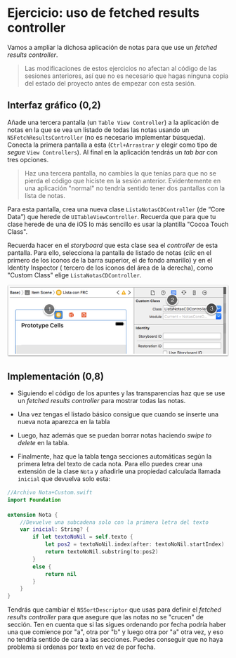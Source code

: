 # Ejercicio: uso de fetched results controller

Vamos a ampliar la dichosa aplicación de notas para que use un *fetched results controller*.

> Las modificaciones de estos ejercicios no afectan al código de las sesiones anteriores, así que no es necesario que hagas ninguna copia del estado del proyecto antes de empezar con esta sesión.

## Interfaz gráfico (0,2)

Añade una tercera pantalla (un `Table View Controller`) a la aplicación de notas en la que se vea un listado de todas las notas usando un `NSFetchResultsController` (no es necesario implementar búsqueda). Conecta la primera pantalla a esta (`Ctrl+Arrastrar` y elegir como tipo de *segue* `View Controllers`). Al final en la aplicación tendrás un *tab bar* con tres opciones.

> Haz una tercera pantalla, no cambies la que tenías para que no se pierda el código que hiciste en la sesión anterior. Evidentemente en una aplicación "normal" no tendría sentido tener dos pantallas con la lista de notas.

Para esta pantalla, crea una nueva clase `ListaNotasCDController` (de “Core Data”) que herede de `UITableViewController`. Recuerda que para que tu clase herede de una de iOS lo más sencillo es usar la plantilla "Cocoa Touch Class". 

Recuerda hacer en el *storyboard* que esta clase sea el *controller* de esta pantalla. Para ello, selecciona la pantalla de listado de notas (*clic* en el primero de los iconos de la barra superior, el de fondo amarillo)  y en el Identity Inspector ( tercero de los iconos del área de la derecha), como "Custom Class" elige `ListaNotasCDController`.

![](img/set_controller.png)

## Implementación (0,8)

- Siguiendo el código de los apuntes y las transparencias haz que se use un *fetched results controller* para mostrar todas las notas.

- Una vez tengas el listado básico consigue que cuando se inserte una nueva nota aparezca en la tabla
 
- Luego, haz además que se puedan borrar notas haciendo *swipe to delete* en la tabla.

- Finalmente, haz que la tabla tenga secciones automáticas según la primera letra del texto de cada nota. Para ello puedes crear una extensión de la clase `Nota` y añadirle una propiedad calculada llamada `inicial` que devuelva solo esta:

```swift
//Archivo Nota+Custom.swift
import Foundation

extension Nota {
    //Devuelve una subcadena solo con la primera letra del texto
    var inicial: String? {
        if let textoNoNil = self.texto {
            let pos2 = textoNoNil.index(after: textoNoNil.startIndex)
            return textoNoNil.substring(to:pos2)
        }
        else {
            return nil
        }
    }
}
```

Tendrás que cambiar el `NSSortDescriptor` que usas para definir el *fetched results controller* para que asegure que las notas no se "crucen" de sección. Ten en cuenta que si las sigues ordenando por fecha podría haber una que comience por "a", otra por "b" y luego otra por "a" otra vez, y eso no tendría sentido de cara a las secciones. Puedes conseguir que no haya problema si ordenas por texto en vez de por fecha.